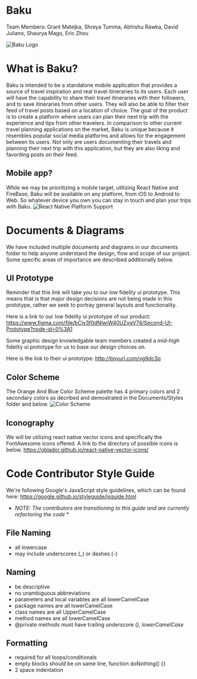 # Baku

Team Members: Grant Matejka, Shreya Tumma, Abhishu Rawka, David Juliano, Shaurya Mago, Eric Zhou

![Baku Logo](https://github.com/GrantMatejka/CSC-308-Travel/blob/master/Baku/assets/images/baku3-full-blue.png)

# What is Baku?
Baku is intended to be a standalone mobile application that provides a source of travel inspiration and real travel itineraries to its users. Each user will have the capability to share their travel itineraries with their followers, and to save itineraries from other users. They will also be able to filter their feed of travel posts based on a location of choice. The goal of the product is to create a platform where users can plan their next trip with the experience and tips from other travelers. In comparison to other current travel planning applications on the market, Baku is unique because it resembles popular social media platforms and allows for the engagement between its users. Not only are users documenting their travels and planning their next trip with this application, but they are also liking and favoriting posts on their feed.

## Mobile app?
While we may be prioritizing a mobile target, utilizing React Native and FireBase, Baku will be available on any platform, from iOS to Android to Web. So whatever device you own you can stay in touch and plan your trips with Baku.
![React Native Platform Support](https://www.itfirms.co/wp-content/uploads/2017/07/react-native-cross-platform.jpg)

# Documents & Diagrams
We have included multiple documents and diagrams in our documents folder to help anyone understand the design, flow and scope of our project. Some specific areas of importance are described additionally below.

## UI Prototype
Reminder that this link will take you to our *low* fidelity ui prototype. This means that is that major design decisions are not being made in this prototype, rather we seek to portray general layouts and functionality.

Here is a link to our low fidelity ui prototype of our product:
https://www.figma.com/file/bCjy3f0dNlwiW40UZvqV74/Second-UI-Prototype?node-id=0%3A1

Some graphic design knowledgable team members created a *mid-high* fidelity ui prototype for us to base our design choices on.

Here is the link to their ui prototype:
http://tinyurl.com/vg9dc3q

## Color Scheme
The Orange And Blue Color Scheme palette has 4 primary colors and 2 secondary colors as decribed and demostrated in the Documents/Styles folder and below.
![Color Scheme](https://github.com/GrantMatejka/CSC-308-Travel/blob/master/Documents/Styles/ColorPalette.png)

## Iconography
We will be utilizing react native vector icons and specifically the FontAwesome icons offered. A link to the directory of possible icons is below. https://oblador.github.io/react-native-vector-icons/

# Code Contributor Style Guide
We're following Google's JavaScript style guidelines, which can be found here: https://google.github.io/styleguide/jsguide.html

* *NOTE: The contributors are transitioning to this guide and are currently refactoring the code* *

## File Naming
- all lowercase
- may include underscores (_) or dashes (-)

## Naming
- be descriptive
- no unambiguous abbreviations
- parameters and local variables are all lowerCamelCase
- package names are all lowerCamelCase
- class names are all UpperCamelCase
- method names are all lowerCamelCase
- @private methods must have trailing underscore (_), lowerCamelCase_

## Formatting
- required for all loops/conditionals
- empty blocks should be on same line, function doNothing() {}
- 2 space indentation
